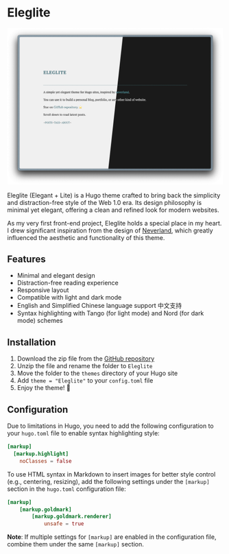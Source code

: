 # Eleglite

![Screenshot](https://raw.githubusercontent.com/flynnoct/hugo-theme-eleglite/7da37524f5f03aee254d9a03e54d02594e9e8504/images/screenshot.png)

Eleglite (Elegant + Lite) is a Hugo theme crafted to bring back the simplicity and distraction-free style of the Web 1.0 era. Its design philosophy is minimal yet elegant, offering a clean and refined look for modern websites.

As my very first front-end project, Eleglite holds a special place in my heart. I drew significant inspiration from the design of [Neverland](https://type.cyhsu.xyz), which greatly influenced the aesthetic and functionality of this theme.

## Features

- Minimal and elegant design
- Distraction-free reading experience
- Responsive layout
- Compatible with light and dark mode
- English and Simplified Chinese language support 中文支持
- Syntax highlighting with Tango (for light mode) and Nord (for dark mode) schemes

## Installation

1. Download the zip file from the [GitHub repository](https://github.com/flynnoct/hugo-theme-eleglite/archive/refs/heads/main.zip)
2. Unzip the file and rename the folder to `Eleglite`
3. Move the folder to the `themes` directory of your Hugo site
4. Add `theme = "Eleglite"` to your `config.toml` file
5. Enjoy the theme! 🥳

## Configuration

Due to limitations in Hugo, you need to add the following configuration to your `hugo.toml` file to enable syntax highlighting style:

```toml
[markup]
  [markup.highlight]
    noClasses = false
```

To use HTML syntax in Markdown to insert images for better style control (e.g., centering, resizing), add the following settings under the `[markup]` section in the `hugo.toml` configuration file:

```toml
[markup]
    [markup.goldmark]
        [markup.goldmark.renderer]
            unsafe = true
```
**Note**: If multiple settings for `[markup]` are enabled in the configuration file, combine them under the same `[markup]` section.